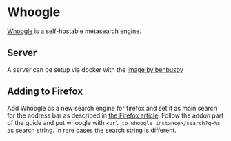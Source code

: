 # Whoogle

[Whoogle](https://github.com/benbusby/whoogle-search) is a self-hostable
metasearch engine.

## Server

A server can be setup via docker with the
[image by benbusby](./docker-images/benbusby_-_whoogle-search.md)

## Adding to Firefox

Add Whoogle as a new search engine for firefox and set it as main search for the
address bar as described in [the Firefox article](./firefox.md).
Follow the addon part of the guide and put whoogle with
`<url to whoogle instance>/search?q=%s` as search string.
In rare cases the search string is different.
